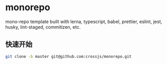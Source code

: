 # monorepo

mono-repo template built with lerna, typescript, babel, prettier, eslint, jest, husky, lint-staged, commitizen, etc.

## 快速开始

```bash
git clone -b master git@github.com:crossjs/monorepo.git
```
